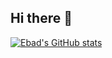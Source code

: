 ## Hi there 👋



[![Ebad's GitHub stats](https://github-readme-stats.vercel.app/api?username=Ebadulislam1001)](https://github.com/anuraghazra/github-readme-stats)
<!--
**Ebadulislam1001/Ebadulislam1001** is a ✨ _special_ ✨ repository because its `README.md` (this file) appears on your GitHub profile.

Here are some ideas to get you started:

- 🔭 I’m currently working on ...
- 🌱 I’m currently learning ...
- 👯 I’m looking to collaborate on ...
- 🤔 I’m looking for help with ...
- 💬 Ask me about ...
- 📫 How to reach me: ...
- 😄 Pronouns: ...
- ⚡ Fun fact: ...
-->
